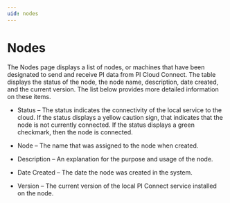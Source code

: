 ```yaml
---
uid: nodes
---
```


# Nodes

The Nodes page displays a list of nodes, or machines that have been designated to send and receive PI data from PI Cloud Connect. The table displays the status of the node, the node name, description, date created, and the current version. The list below provides more detailed information on these items.

- Status – The status indicates the connectivity of the local service to the cloud. If the status displays a yellow caution sign, that indicates that the node is not currently connected. If the status displays a green checkmark, then the node is connected.

- Node – The name that was assigned to the node when created.

- Description – An explanation for the purpose and usage of the node.

- Date Created – The date the node was created in the system.

- Version – The current version of the local PI Connect service installed on the node.
